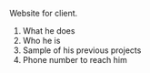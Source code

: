 Website for client.

1. What he does
2. Who he is
3. Sample of his previous projects
4. Phone number to reach him



